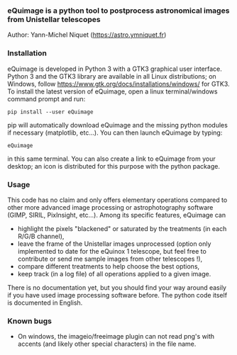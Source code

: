 ### eQuimage is a python tool to postprocess astronomical images from Unistellar telescopes

Author: Yann-Michel Niquet (https://astro.ymniquet.fr)

### Installation

eQuimage is developed in Python 3 with a GTK3 graphical user interface. Python 3 and the GTK3 library are available in all Linux distributions; on Windows, follow https://www.gtk.org/docs/installations/windows/ for GTK3. To install the latest version of eQuimage, open a linux terminal/windows command prompt and run:

  `pip install --user eQuimage`

pip will automatically download eQuimage and the missing python modules if necessary (matplotlib, etc...). You can then launch eQuimage by typing:

  `eQuimage`

in this same terminal. You can also create a link to eQuimage from your desktop; an icon is distributed for this purpose with the python package.

### Usage

This code has no claim and only offers elementary operations compared to other more advanced image processing or astrophotography software (GIMP, SIRIL, PixInsight, etc...). Among its specific features, eQuimage can
  - highlight the pixels "blackened" or saturated by the treatments (in each R/G/B channel),
  - leave the frame of the Unistellar images unprocessed (option only implemented to date for the eQuinox 1 telescope, but feel free to contribute or send me sample images from other telescopes !),
  - compare different treatments to help choose the best options,
  - keep track (in a log file) of all operations applied to a given image.

There is no documentation yet, but you should find your way around easily if you have used image processing software before. The python code itself is documented in English.

### Known bugs

  - On windows, the imageio/freeimage plugin can not read png's with accents (and likely other special characters) in the file name.

